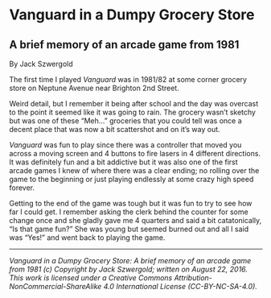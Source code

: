 # Vanguard in a Dumpy Grocery Store
## A brief memory of an arcade game from 1981

By Jack Szwergold

The first time I played *Vanguard* was in 1981/82 at some corner grocery store on Neptune Avenue near Brighton 2nd Street.

Weird detail, but I remember it being after school and the day was overcast to the point it seemed like it was going to rain. The grocery wasn’t sketchy but was one of these “Meh…” groceries that you could tell was once a decent place that was now a bit scattershot and on it’s way out.

*Vanguard* was fun to play since there was a controller that moved you across a moving screen and 4 buttons to fire lasers in 4 different directions. It was definitely fun and a bit addictive but it was also one of the first arcade games I knew of where there was a clear ending; no rolling over the game to the beginning or just playing endlessly at some crazy high speed forever.

Getting to the end of the game was tough but it was fun to try to see how far I could get. I remember asking the clerk behind the counter for some change once and she gladly gave me 4 quarters and said a bit catatonically, “Is that game fun?” She was young but seemed burned out and all I said was “Yes!” and went back to playing the game.

***

*Vanguard in a Dumpy Grocery Store: A brief memory of an arcade game from 1981 (c) Copyright by Jack Szwergold; written on August 22, 2016. This work is licensed under a Creative Commons Attribution-NonCommercial-ShareAlike 4.0 International License (CC-BY-NC-SA-4.0).*